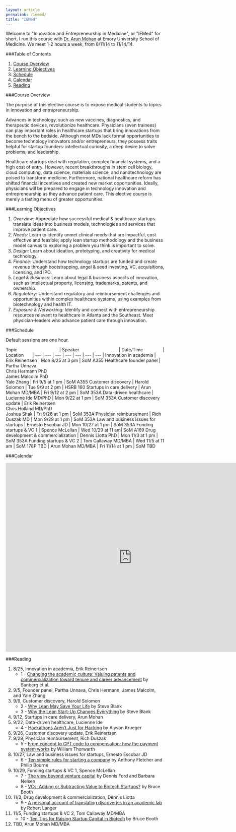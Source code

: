 ```yaml
---
layout: article
permalink: /iemed/
title: "IEMed"
---
```


Welcome to "Innovation and Entrepreneurship in Medicine", or "IEMed" for short. I run this course with [Dr. Arun Mohan](http://apollomd.com/emergency-department-management/emergency-medicine-management/leadership/arun-mohan-md/) at Emory University School of Medicine. We meet 1-2 hours a week, from 8/11/14 to 11/14/14.

###Table of Contents

1. [Course Overview](#overview)
2. [Learning Objectives](#los)
3. [Schedule](#schedule)
4. [Calendar](#calendar)
5. [Reading](#reading)

<a name="overview"></a>

###Course Overview

The purpose of this elective course is to expose medical students to topics in innovation and entrepreneurship.

Advances in technology, such as new vaccines, diagnostics, and therapeutic devices, revolutionize healthcare. Physicians (even trainees) can play important roles in healthcare startups that bring innovations from the bench to the bedside. Although most MDs lack formal opportunities to become technology innovators and/or entrepreneurs, they possess traits helpful for startup founders: intellectual curiosity, a deep desire to solve problems, and leadership.

Healthcare startups deal with regulation, complex financial systems, and a high cost of entry. However, recent breakthroughs in stem cell biology, cloud computing, data science, materials science, and nanotechnology are poised to transform medicine. Furthermore, national healthcare reform has shifted financial incentives and created new market opportunities. Ideally, physicians will be prepared to engage in technology innovation and entrepreneurship as they advance patient care. This elective course is merely a tasting menu of greater opportunities.

<a name="los"></a>

###Learning Objectives

1. *Overview:* Appreciate how successful medical & healthcare startups translate ideas into business models, technologies and services that improve patient care.
2. *Needs:* Learn to identify unmet clinical needs that are impactful, cost effective and feasible; apply lean startup methodology and the business model canvas to exploring a problem you think is important to solve.
3. *Design:* Learn about ideation, prototyping, and creativity for medical technology.
4. *Finance:* Understand how technology startups are funded and create revenue through bootstrapping, angel & seed investing, VC, acquisitions, licensing, and IPO.
5. *Legal & Business:* Learn about legal & business aspects of innovation, such as intellectual property, licensing, trademarks, patents, and ownership.
6. *Regulatory:* Understand regulatory and reimbursement challenges and opportunities within complex healthcare systems, using examples from biotechnology and health IT.
7. *Exposure & Networking:* Identify and connect with entrepreneurship resources relevant to healthcare in Atlanta and the Southeast. Meet physician-leaders who advance patient care through innovation.

<a name="schedule"></a>

###Schedule

Default sessions are one hour.

Topic&nbsp;&nbsp;&nbsp;&nbsp;&nbsp;&nbsp;&nbsp;&nbsp;&nbsp;&nbsp;&nbsp;&nbsp;&nbsp;&nbsp;&nbsp;&nbsp;&nbsp;&nbsp;&nbsp;&nbsp;&nbsp;&nbsp;&nbsp;&nbsp;&nbsp;&nbsp;&nbsp;&nbsp;&nbsp;&nbsp;&nbsp;&nbsp;&nbsp; | Speaker&nbsp;&nbsp;&nbsp;&nbsp;&nbsp;&nbsp;&nbsp;&nbsp;&nbsp;&nbsp;&nbsp;&nbsp;&nbsp;&nbsp;&nbsp;&nbsp;&nbsp;&nbsp;&nbsp;&nbsp;&nbsp;&nbsp;&nbsp;&nbsp;&nbsp;&nbsp;&nbsp;&nbsp;&nbsp;&nbsp;&nbsp; | Date/Time&nbsp;&nbsp;&nbsp;&nbsp;&nbsp;&nbsp;&nbsp;&nbsp;&nbsp;&nbsp;&nbsp;&nbsp;&nbsp;&nbsp;&nbsp; | Location&nbsp;&nbsp;&nbsp;&nbsp;&nbsp;&nbsp; |
--- | --- | --- | --- | --- | --- | --- |
Innovation in academia 								| Erik Reinertsen 	 	| Mon 8/25 at 3 pm 	| SoM A355
Healthcare founder panel 							| Partha Unnava<br>Chris Hermann PhD<br>James Malcolm PhD<br>Yale Zhang | Fri 9/5 at 1 pm | SoM A355
Customer discovery		 					 			| Harold Solomon  		| Tue 9/9 at 2 pm 	| HSRB 160
Startups in care delivery				 			| Arun Mohan MD/MBA 	| Fri 9/12 at 2 pm 	| SoM 353A
Data-driven healthcare				   			| Lucienne Ide MD/PhD | Mon 9/22 at 1 pm 	| SoM 353A
Customer discovery update							| Erik Reinertsen<br>Chris Holland MD/PhD<br>Joshua Shak | Fri 9/26 at 1 pm | SoM 353A
Physician reimbursement		 	 					| Rich Duszak MD	 	 	| Mon 9/29 at 1 pm 	| SoM 353A
Law and business issues for startups 	| Ernesto Escobar JD 	| Mon 10/27 at 1 pm | SoM 353A
Funding startups & VC 1	 							| Spence McLellan 		| Wed 10/29 at 11 am| SoM A169
Drug development & commercialization	| Dennis Liotta PhD 	| Mon 11/3 at 1 pm | SoM 353A
Funding startups & VC 2	 							| Tom Callaway MD/MBA | Wed 11/5 at 11 am | SoM 178P
TBD																		| Arun Mohan MD/MBA		| Fri 11/14 at 1 pm | SoM TBD

<a name="calendar"></a>

###Calendar

<iframe src="https://www.google.com/calendar/embed?src=3p4leat7h2r56vqnkbujth4qvc%40group.calendar.google.com&ctz=America/New_York" style="border: 0" width="800" height="600" frameborder="0" scrolling="no"></iframe>

<a name="reading"></a>

###Reading

1. 8/25, Innovation in academia, Erik Reinertsen
	+ 1 - [Changing the academic culture: Valuing patents and commercialization toward tenure and career advancement](http://www.ncbi.nlm.nih.gov/pmc/articles/PMC4020064/) by Sanberg et al.
2. 9/5, Founder panel, Partha Unnava, Chris Hermann, James Malcolm, and Yale Zhang
3. 9/9, Customer discovery, Harold Solomon
	+ 2 - [Why Lean May Save Your Life](http://steveblank.com/2014/06/19/why-lean-may-save-your-life-the-i-corps-nih/) by Steve Blank
	+ 3 - [Why the Lean Start-Up Changes Everything](http://steveblank.com/2013/05/06/free-reprints-of-why-the-lean-startup-changes-everything/) by Steve Blank
4. 9/12, Startups in care delivery, Arun Mohan
5. 9/22, Data-driven healthcare, Lucienne Ide
	+ 4 - [Hackathons Aren’t Just for Hacking](http://www.wired.com/2012/06/hackathons-arent-just-for-hacking/) by Alyson Krueger
6. 9/26, Customer discovery update, Erik Reinertsen
7. 9/29, Physician reimbursement, Rich Duszak
	+ 5 - [From concept to CPT code to compensation: how the payment system works](http://www.sciencedirect.com/science/article/pii/S1546144003000206) by William Thorwarth
8. 10/27, Law and business issues for startups, Ernesto Escobar JD
	+ 6 - [Ten simple rules for starting a company](http://www.ploscompbiol.org/article/info:doi/10.1371/journal.pcbi.1002439) by Anthony Fletcher and Philip Bourne
9. 10/29, Funding startups & VC 1, Spence McLellan
	+ 7 - [The view beyond venture capital](http://www.nature.com/nbt/journal/v32/n1/full/nbt.2780.html) by Dennis Ford and Barbara Nelsen
	+ 8 - [VCs: Adding or Subtracting Value to Biotech Startups?](http://lifescivc.com/2013/10/vcs-adding-or-subtracting-value-to-startups/) by Bruce Booth
10. 11/3, Drug development & commercialization, Dennis Liotta
	+ 9 - [A personal account of translating discoveries in an academic lab](http://www.nature.com/nbt/journal/v31/n6/full/nbt.2609.html) by Robert Langer
11. 11/5, Funding startups & VC 2, Tom Callaway MD/MBA
	+ 10 - [Ten Tips for Raising Startup Capital in Biotech](http://lifescivc.com/2013/09/ten-tips-for-raising-startup-capital-in-biotech/) by Bruce Booth
12. TBD, Arun Mohan MD/MBA
